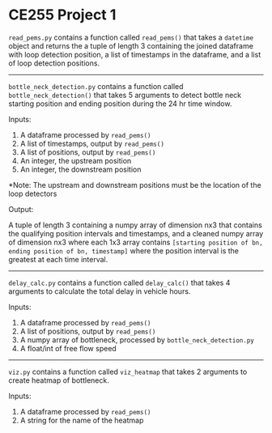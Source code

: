 # CE255 Project 1

`read_pems.py` contains a function called `read_pems()` that takes a `datetime` object and returns the a tuple of length 3 containing the joined dataframe with loop detection position, a list of timestamps in the dataframe, and a list of loop detection positions. 

---

`bottle_neck_detection.py` contains a function called `bottle_neck_detection()` that takes 5 arguments to detect bottle neck starting position and ending position during the 24 hr time window.

Inputs:

1. A dataframe processed by `read_pems()` 
2. A list of timestamps, output by `read_pems()`
3. A list of positions, output by `read_pems()`
4. An integer, the upstream position
5. An integer, the downstream position

*Note: The upstream and downstream positions must be the location of the loop detectors

Output:

A tuple of length 3 containing a numpy array of dimension nx3 that contains the qualifying position intervals and timestamps, and a cleaned numpy array of dimension nx3 where each 1x3 array contains `[starting position of bn, ending position of bn, timestamp]` where the position interval is the greatest at each time interval.

---

`delay_calc.py` contains a function called `delay_calc()` that takes 4 arguments to calculate the total delay in vehicle hours.

Inputs:

1. A dataframe processed by `read_pems()`
2. A list of positions, output by `read_pems()`
3. A numpy array of bottleneck, processed by `bottle_neck_detection.py`
4. A float/int of free flow speed

--- 

`viz.py` contains a function called `viz_heatmap` that takes 2 arguments to create heatmap of bottleneck.

Inputs:

1. A dataframe processed by `read_pems()`
2. A string for the name of the heatmap

